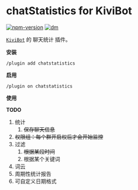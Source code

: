 # chatStatistics for KiviBot

[![npm-version](https://img.shields.io/npm/v/kivibot-plugin-chatstatistics?color=527dec&label=kivibot-plugin-chatstatistics&style=flat-square)](https://npm.im/kivibot-plugin-chatstatistics)
[![dm](https://shields.io/npm/dm/kivibot-plugin-chatstatistics?style=flat-square)](https://npm.im/kivibot-plugin-chatstatistics)

[`KiviBot`](https://beta.kivibot.com) 的 聊天统计 插件。

**安装**

```
/plugin add chatstatistics
```

**启用**

```
/plugin on chatstatistics
```

**使用**


**TODO**
1. 统计
   1. ~~保存聊天信息~~
2. ~~权限组：每个群开启权后才会开始监控~~
3. 过滤
   1. ~~根据某段时间~~
   2. 根据某个关键词
4. 词云
5. 周期性统计报告
6. 可自定义日期格式
  
